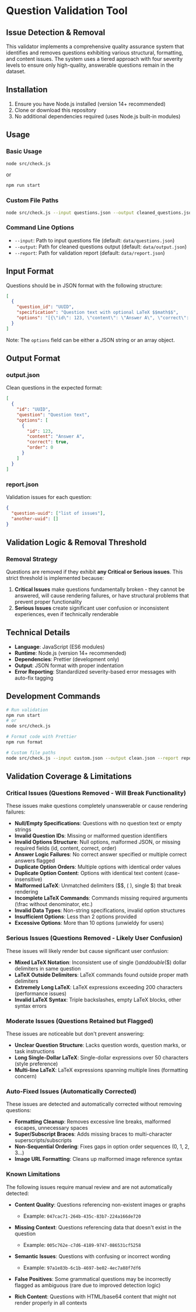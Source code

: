 # Question Validation Tool

## Issue Detection & Removal

This validator implements a comprehensive quality assurance system that identifies and removes questions exhibiting various structural, formatting, and content issues. The system uses a tiered approach with four severity levels to ensure only high-quality, answerable questions remain in the dataset.

## Installation

1. Ensure you have Node.js installed (version 14+ recommended)
2. Clone or download this repository
3. No additional dependencies required (uses Node.js built-in modules)

## Usage

### Basic Usage
```bash
node src/check.js
```
  
or  
  
```bash
npm run start
```

### Custom File Paths
```bash
node src/check.js --input questions.json --output cleaned_questions.json --report validation_report.json
```

### Command Line Options
- `--input`: Path to input questions file (default: `data/questions.json`)
- `--output`: Path for cleaned questions output (default: `data/output.json`)
- `--report`: Path for validation report (default: `data/report.json`)

## Input Format

Questions should be in JSON format with the following structure:
```json
[
  {
    "question_id": "UUID",
    "specification": "Question text with optional LaTeX $$math$$",
    "options": "[{\"id\": 123, \"content\": \"Answer A\", \"correct\": true, \"order\": 0}, ...]"
  }
]
```

Note: The `options` field can be either a JSON string or an array object.

## Output Format

### output.json
Clean questions in the expected format:
```json
[
  {
    "id": "UUID",
    "question": "Question text",
    "options": [
      {
        "id": 123,
        "content": "Answer A", 
        "correct": true,
        "order": 0
      }
    ]
  }
]
```

### report.json
Validation issues for each question:
```json
{
  "question-uuid": ["list of issues"],
  "another-uuid": []
}
```

## Validation Logic & Removal Threshold

### Removal Strategy
Questions are removed if they exhibit **any Critical or Serious issues**. This strict threshold is implemented because:

1. **Critical Issues** make questions fundamentally broken - they cannot be answered, will cause rendering failures, or have structural problems that prevent proper functionality
2. **Serious Issues** create significant user confusion or inconsistent experiences, even if technically renderable

## Technical Details

- **Language**: JavaScript (ES6 modules)
- **Runtime**: Node.js (version 14+ recommended)
- **Dependencies**: Prettier (development only)
- **Output**: JSON format with proper indentation
- **Error Reporting**: Standardized severity-based error messages with auto-fix tagging

## Development Commands

```bash
# Run validation
npm run start
# or
node src/check.js

# Format code with Prettier
npm run format

# Custom file paths
node src/check.js --input custom.json --output clean.json --report report.json
```

## Validation Coverage & Limitations

### Critical Issues (Questions Removed - Will Break Functionality)
These issues make questions completely unanswerable or cause rendering failures:

- **Null/Empty Specifications**: Questions with no question text or empty strings
- **Invalid Question IDs**: Missing or malformed question identifiers
- **Invalid Options Structure**: Null options, malformed JSON, or missing required fields (id, content, correct, order)
- **Answer Logic Failures**: No correct answer specified or multiple correct answers flagged
- **Duplicate Option Orders**: Multiple options with identical order values
- **Duplicate Option Content**: Options with identical text content (case-insensitive)
- **Malformed LaTeX**: Unmatched delimiters ($$, \( \), single $) that break rendering
- **Incomplete LaTeX Commands**: Commands missing required arguments (\frac without denominator, etc.)
- **Invalid Data Types**: Non-string specifications, invalid option structures
- **Insufficient Options**: Less than 2 options provided
- **Excessive Options**: More than 10 options (unwieldy for users)

### Serious Issues (Questions Removed - Likely User Confusion)
These issues will likely render but cause significant user confusion:

- **Mixed LaTeX Notation**: Inconsistent use of single ($) and double ($$) dollar delimiters in same question
- **LaTeX Outside Delimiters**: LaTeX commands found outside proper math delimiters
- **Extremely Long LaTeX**: LaTeX expressions exceeding 200 characters (performance issues)
- **Invalid LaTeX Syntax**: Triple backslashes, empty LaTeX blocks, other syntax errors

### Moderate Issues (Questions Retained but Flagged)
These issues are noticeable but don't prevent answering:

- **Unclear Question Structure**: Lacks question words, question marks, or task instructions
- **Long Single-Dollar LaTeX**: Single-dollar expressions over 50 characters (style preference)
- **Multi-line LaTeX**: LaTeX expressions spanning multiple lines (formatting concern)

### Auto-Fixed Issues (Automatically Corrected)
These issues are detected and automatically corrected without removing questions:

- **Formatting Cleanup**: Removes excessive line breaks, malformed escapes, unnecessary spaces
- **Super/Subscript Braces**: Adds missing braces to multi-character superscripts/subscripts
- **Non-Sequential Ordering**: Fixes gaps in option order sequences (0, 1, 2, 3...)
- **Image URL Formatting**: Cleans up malformed image reference syntax

### Known Limitations
The following issues require manual review and are not automatically detected:

- **Content Quality**: Questions referencing non-existent images or graphs
  - Example: `047cac71-264b-435c-83b7-224a166de720`
  
- **Missing Context**: Questions referencing data that doesn't exist in the question
  - Example: `005c762e-c7d6-4189-9747-086531cf5258`
  
- **Semantic Issues**: Questions with confusing or incorrect wording
  - Example: `97a1e83b-6c1b-4697-be02-4ec7a88f7df6`

- **False Positives**: Some grammatical questions may be incorrectly flagged as ambiguous (rare due to improved detection logic)

- **Rich Content**: Questions with HTML/base64 content that might not render properly in all contexts
